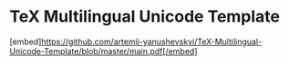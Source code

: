 # TeX Multilingual Unicode Template 

[embed]https://github.com/artemii-yanushevskyi/TeX-Multilingual-Unicode-Template/blob/master/main.pdf[/embed]
